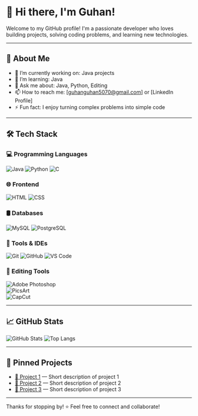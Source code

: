 # 👋 Hi there, I'm Guhan!

Welcome to my GitHub profile! I'm a passionate developer who loves building projects, solving coding problems, and learning new technologies.

---

## 🚀 About Me

- 🔭 I’m currently working on: Java projects
- 🌱 I’m learning: Java 
- 💬 Ask me about: Java, Python, Editing
- 📫 How to reach me: [guhanguhan5070@gmail.com] or [LinkedIn Profile]
- ⚡ Fun fact: I enjoy turning complex problems into simple code

---

## 🛠️ Tech Stack

### 💻 Programming Languages
![Java](https://img.shields.io/badge/Java-007396?style=for-the-badge&logo=java&logoColor=white)
![Python](https://img.shields.io/badge/Python-3776AB?style=for-the-badge&logo=python&logoColor=white)
![C](https://img.shields.io/badge/C-00599C?style=for-the-badge&logo=c&logoColor=white)



### 🌐 Frontend
![HTML](https://img.shields.io/badge/HTML5-E34F26?style=for-the-badge&logo=html5&logoColor=white)
![CSS](https://img.shields.io/badge/CSS3-1572B6?style=for-the-badge&logo=css3&logoColor=white)

### 🛢️ Databases
![MySQL](https://img.shields.io/badge/MySQL-4479A1?style=for-the-badge&logo=mysql&logoColor=white)
![PostgreSQL](https://img.shields.io/badge/PostgreSQL-336791?style=for-the-badge&logo=postgresql&logoColor=white)

### 🔧 Tools & IDEs
![Git](https://img.shields.io/badge/Git-F05032?style=for-the-badge&logo=git&logoColor=white)
![GitHub](https://img.shields.io/badge/GitHub-181717?style=for-the-badge&logo=github&logoColor=white)
![VS Code](https://img.shields.io/badge/VS%20Code-007ACC?style=for-the-badge&logo=visual-studio-code&logoColor=white)

### 🎨 Editing Tools  
![Adobe Photoshop](https://img.shields.io/badge/Photoshop-31A8FF?style=for-the-badge&logo=adobephotoshop&logoColor=white)  
![PicsArt](https://img.shields.io/badge/PicsArt-FF7A00?style=for-the-badge&logo=picsart&logoColor=white)  
![CapCut](https://img.shields.io/badge/CapCut-000000?style=for-the-badge&logo=capcut&logoColor=white)  

---

## 📈 GitHub Stats

![GitHub Stats](https://github-readme-stats.vercel.app/api?username=your-username&show_icons=true&theme=radical)
![Top Langs](https://github-readme-stats.vercel.app/api/top-langs/?username=your-username&layout=compact&theme=radical)

---

## 📌 Pinned Projects

- [🔗 Project 1](https://github.com/your-username/project1) — Short description of project 1
- [🔗 Project 2](https://github.com/your-username/project2) — Short description of project 2
- [🔗 Project 3](https://github.com/your-username/project3) — Short description of project 3

---

Thanks for stopping by! ⭐️ Feel free to connect and collaborate!
